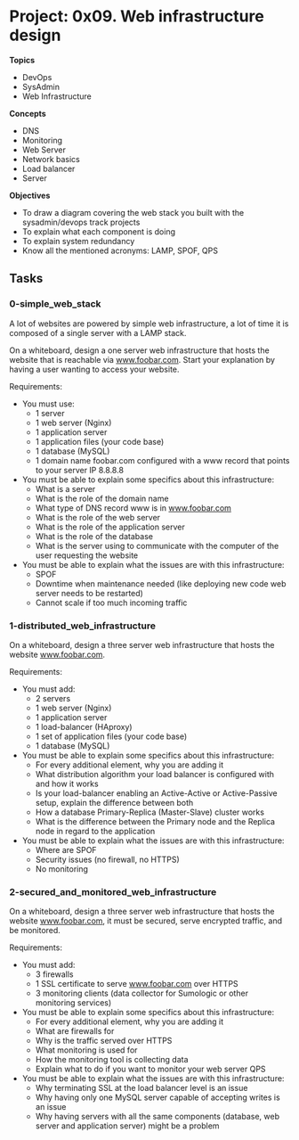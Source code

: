 
# Project: 0x09. Web infrastructure design
**Topics**
- DevOps
- SysAdmin
- Web Infrastructure

**Concepts**
- DNS
- Monitoring
- Web Server
- Network basics
- Load balancer
- Server

**Objectives**
- To draw a diagram covering the web stack you built with the sysadmin/devops track projects
- To explain what each component is doing
- To explain system redundancy
- Know all the mentioned acronyms: LAMP, SPOF, QPS

## Tasks
### 0-simple_web_stack
A lot of websites are powered by simple web infrastructure, a lot of time it is composed of a single server with a LAMP stack.

On a whiteboard, design a one server web infrastructure that hosts the website that is reachable via www.foobar.com. Start your explanation by having a user wanting to access your website.

Requirements:

- You must use:  
	- 1 server
	- 1 web server (Nginx)
	- 1 application server
	- 1 application files (your code base)
	- 1 database (MySQL)
	- 1 domain name foobar.com configured with a www record that points to your server IP 8.8.8.8
- You must be able to explain some specifics about this infrastructure:  
	- What is a server
	- What is the role of the domain name
	- What type of DNS record www is in www.foobar.com
	- What is the role of the web server
	- What is the role of the application server
	- What is the role of the database
	- What is the server using to communicate with the computer of the user requesting the website
- You must be able to explain what the issues are with this infrastructure:  
	- SPOF
	- Downtime when maintenance needed (like deploying new code web server needs to be restarted)
	- Cannot scale if too much incoming traffic

### 1-distributed_web_infrastructure
On a whiteboard, design a three server web infrastructure that hosts the website www.foobar.com.

Requirements:

- You must add:  
	- 2 servers
	- 1 web server (Nginx)
	- 1 application server
	- 1 load-balancer (HAproxy)
 	- 1 set of application files (your code base)
	- 1 database (MySQL)
- You must be able to explain some specifics about this infrastructure:  
	- For every additional element, why you are adding it
	- What distribution algorithm your load balancer is configured with and how it works
	- Is your load-balancer enabling an Active-Active or Active-Passive setup, explain the difference between both
	- How a database Primary-Replica (Master-Slave) cluster works
	- What is the difference between the Primary node and the Replica node in regard to the application
- You must be able to explain what the issues are with this infrastructure:
	- Where are SPOF
	- Security issues (no firewall, no HTTPS)
	- No monitoring

### 2-secured_and_monitored_web_infrastructure
On a whiteboard, design a three server web infrastructure that hosts the website www.foobar.com, it must be secured, serve encrypted traffic, and be monitored.

Requirements:

- You must add:  
	- 3 firewalls
	- 1 SSL certificate to serve www.foobar.com over HTTPS
	- 3 monitoring clients (data collector for Sumologic or other monitoring services)
- You must be able to explain some specifics about this infrastructure:  
	- For every additional element, why you are adding it
	- What are firewalls for
	- Why is the traffic served over HTTPS
	- What monitoring is used for
	- How the monitoring tool is collecting data
	- Explain what to do if you want to monitor your web server QPS
- You must be able to explain what the issues are with this infrastructure:
	- Why terminating SSL at the load balancer level is an issue
	- Why having only one MySQL server capable of accepting writes is an issue
	- Why having servers with all the same components (database, web server and application server) might be a problem

